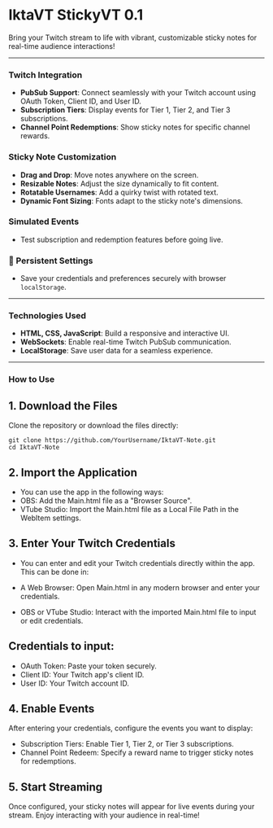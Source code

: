 # IktaVT StickyVT 0.1 
Bring your Twitch stream to life with vibrant, customizable sticky notes for real-time audience interactions!

---

### Twitch Integration
- **PubSub Support**: Connect seamlessly with your Twitch account using OAuth Token, Client ID, and User ID.
- **Subscription Tiers**: Display events for Tier 1, Tier 2, and Tier 3 subscriptions.
- **Channel Point Redemptions**: Show sticky notes for specific channel rewards.

###  Sticky Note Customization
- **Drag and Drop**: Move notes anywhere on the screen.
- **Resizable Notes**: Adjust the size dynamically to fit content.
- **Rotatable Usernames**: Add a quirky twist with rotated text.
- **Dynamic Font Sizing**: Fonts adapt to the sticky note's dimensions.

###  Simulated Events
- Test subscription and redemption features before going live.

### 💾 Persistent Settings
- Save your credentials and preferences securely with browser `localStorage`.

---

### Technologies Used
- **HTML, CSS, JavaScript**: Build a responsive and interactive UI.
- **WebSockets**: Enable real-time Twitch PubSub communication.
- **LocalStorage**: Save user data for a seamless experience.

---

###  How to Use
## 1. Download the Files
Clone the repository or download the files directly:
```
git clone https://github.com/YourUsername/IktaVT-Note.git
cd IktaVT-Note
 ```
## 2. Import the Application
- You can use the app in the following ways:
- OBS: Add the Main.html file as a "Browser Source".
- VTube Studio: Import the Main.html file as a Local File Path in the WebItem settings.
## 3. Enter Your Twitch Credentials
- You can enter and edit your Twitch credentials directly within the app. This can be done in:

- A Web Browser: Open Main.html in any modern browser and enter your credentials.
- OBS or VTube Studio: Interact with the imported Main.html file to input or edit credentials.
  
## Credentials to input:
- OAuth Token: Paste your token securely.
- Client ID: Your Twitch app's client ID.
- User ID: Your Twitch account ID.
  
## 4. Enable Events
After entering your credentials, configure the events you want to display:
- Subscription Tiers: Enable Tier 1, Tier 2, or Tier 3 subscriptions.
- Channel Point Redeem: Specify a reward name to trigger sticky notes for redemptions.


  
## 5. Start Streaming
Once configured, your sticky notes will appear for live events during your stream. Enjoy interacting with your audience in real-time!
